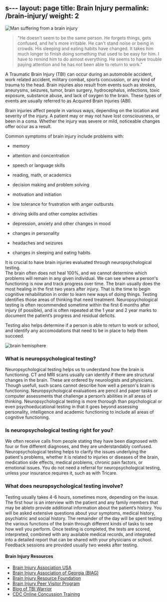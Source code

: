 s---
layout: page
title: Brain Injury
permalink: /brain-injury/
weight: 2
---

![Man suffering from a brain injury](../images/brain-injury-man.png)

>"He doesn’t seem to be the same person. He forgets things, gets confused, 
>and he's more irritable. He can't stand noise or being in crowds.
>His sleeping and eating habits have changed. It takes him much
>longer to finish doing something that used to be easy for him. 
>I have to remind him to do almost everything. He seems to have trouble 
>paying attention and he has not been able to return to work."

A Traumatic Brain Injury (TBI) can occur during an automobile accident, work related accident, 
military combat, sports concussion, or any kind of trauma to the head. 
Brain injuries also result from events such as strokes, aneurysms, seizures, tumor,
brain surgery, hydrocephalus, infections, toxic exposure, substance abuse, and lack of oxygen to the brain. 
These types of events are usually referred to as Acquired Brain Injuries (ABI).

Brain injuries affect people in various ways, depending on the location and severity of the injury. 
A patient may or may not have lost consciousness, or been in a coma. Whether the injury was severe 
or mild, noticeable changes offer occur as a result. 

Common symptoms of brain injury include problems with:

* memory

* attention and concentration

* speech or language skills 

* reading, math, or academics 

* decision making and problem solving 

* motivation and initiation

* low tolerance for frustration with anger outbursts

* driving skills and other complex activities

* depression, anxiety and other changes in mood 

* changes in personality

* headaches and seizures

* changes in sleeping and eating habits

It is crucial to have brain injuries evaluated through neuropsychological testing.   
The brain often does not heal 100%, and we cannot determine which problems will 
remain in any given individual. We can see where a person's functioning is now and 
track progress over time. The brain usually does the most healing in the first two 
years after injury. That is the time to begin cognitive rehabilitation in order to 
learn new ways of doing things. Testing identifies those areas of thinking that need treatment. 
Neuropsychological testing is often recommended sometime within the first 6 months after 
injury (if possible), and is often repeated at the 1 year and 2 year marks to document 
the patient’s progress and residual deficits.

Testing also helps determine if a person is able to return to work or school, and identify any 
accomodations that need to be in place to help them succeed. 

![brain hemisphere](../images/brain-hemispheres.jpg)

### What is neuropsychological testing?

Neuropsychological testing helps us to understand how the brain is functioning. 
CT and MRI scans usually can identify if there are structural changes in the brain. 
These are ordered by neurologists and physicians. Though usefull, such scans cannot 
describe how well a person's brain is functioning. Neuropsychological evaluations are 
pencil and paper tasks or computer assessments that challenge a person’s abilities in 
all areas of thinking. Neuropsychological testing is more thorough than 
psychological or even psychoeducational testing in that it goes beyond assessing personality, 
intelligence and academic functioning to include all areas of cognitive functioning.

### Is neuropsychological testing right for you?

We often receive calls from people stating they have been diagnosed with four or five 
different diagnoses, and they are understandably confused. Neuropsychological testing 
helps to clarify the issues underlying the patient's problems, whether it is related to injuries 
or diseases of the brain, medication side effects, medical problems, chronic pain factors, or 
emotional issues. You do not need a referral for neuropsychological testing, 
unless your insurance requires it, such as with Tricare. 

### What does neuropsychological testing involve?

Testing usually takes 4-6 hours, sometimes more, depending on the issue. The first hour 
is an interview with the patient and any family  members that may be ableto provide additional 
information about the patient’s history. You will be asked extensive questions about your symptoms, 
medical history, psychiatric and social history. The remainder of the day will be spent testing 
the various functions of the brain through different kinds of tasks to see how well you perform. 
Once testing is completed, the tests are scored, interpreted, combined with any available medical 
records, and integrated into a detailed report that can be shared with your physicians or school. 
Feedback sessions are provided usually two weeks after testing.

#### Brain Injury Resources
* [Brain Injury Association USA](http://www.biausa.org)
* [Brain Injury Association of Georgia (BIAG)](http://www.braininjurygeorgia.org)
* [Brain Injury Resource Foundation](http://www.birf.info)
* [Brain Injury Peer Visitor Program](http://www.braininjurypeervisitor.org)
* [Blog of TBI Warrior](http://www.tbiwarriors.blogspot.com/)
* [CDC Online Concussion Training](http://www.cdc.gov/headsup/youthsports/training/index.html)
